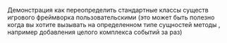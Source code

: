 Демонстрация как переопределить стандартные классы существ игрового фреймворка пользовательскими (это может быть полезно когда вы хотите вызывать на определенном типе сущностей методы , например добавления целого комплекса событий за раз)